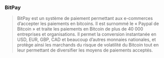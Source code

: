 ### BitPay 

> BitPay est un système de paiement permettant aux e-commerces d’accepter les paiements en bitcoins. Il est surnommé le « Paypal de Bitcoin » et traite les paiements en Bitcoin de plus de 40 000 entreprises et organisations. Il permet la conversion instantanée en USD, EUR, GBP, CAD et beaucoup d’autres monnaies nationales, et protège ainsi les marchands du risque de volatilité du Bitcoin tout en leur permettant de diversifier les moyens de paiements acceptés.
